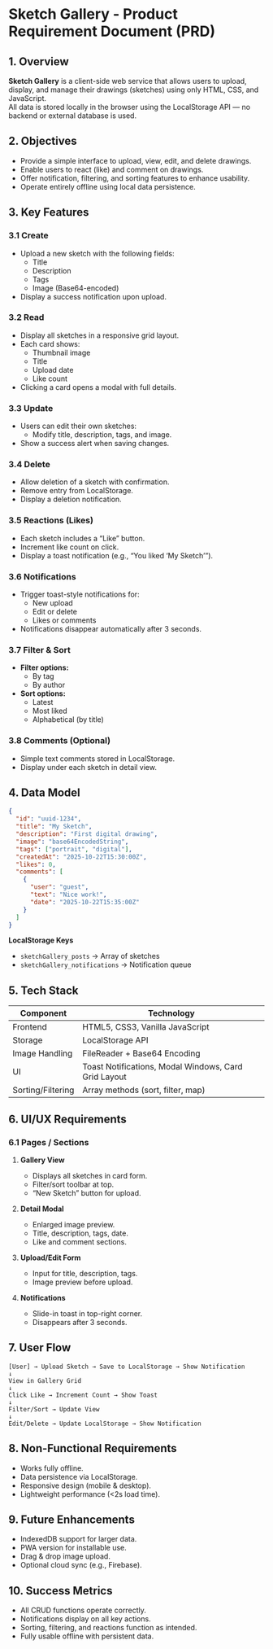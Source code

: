 # Sketch Gallery - Product Requirement Document (PRD)

## 1. Overview
**Sketch Gallery** is a client-side web service that allows users to upload, display, and manage their drawings (sketches) using only HTML, CSS, and JavaScript.  
All data is stored locally in the browser using the LocalStorage API — no backend or external database is used.

## 2. Objectives
- Provide a simple interface to upload, view, edit, and delete drawings.
- Enable users to react (like) and comment on drawings.
- Offer notification, filtering, and sorting features to enhance usability.
- Operate entirely offline using local data persistence.

## 3. Key Features

### 3.1 Create
- Upload a new sketch with the following fields:
  - Title
  - Description
  - Tags
  - Image (Base64-encoded)
- Display a success notification upon upload.

### 3.2 Read
- Display all sketches in a responsive grid layout.
- Each card shows:
  - Thumbnail image
  - Title
  - Upload date
  - Like count
- Clicking a card opens a modal with full details.

### 3.3 Update
- Users can edit their own sketches:
  - Modify title, description, tags, and image.
- Show a success alert when saving changes.

### 3.4 Delete
- Allow deletion of a sketch with confirmation.
- Remove entry from LocalStorage.
- Display a deletion notification.

### 3.5 Reactions (Likes)
- Each sketch includes a “Like” button.
- Increment like count on click.
- Display a toast notification (e.g., “You liked ‘My Sketch’”).

### 3.6 Notifications
- Trigger toast-style notifications for:
  - New upload
  - Edit or delete
  - Likes or comments
- Notifications disappear automatically after 3 seconds.

### 3.7 Filter & Sort
- **Filter options:**
  - By tag
  - By author
- **Sort options:**
  - Latest
  - Most liked
  - Alphabetical (by title)

### 3.8 Comments (Optional)
- Simple text comments stored in LocalStorage.
- Display under each sketch in detail view.

## 4. Data Model

```json
{
  "id": "uuid-1234",
  "title": "My Sketch",
  "description": "First digital drawing",
  "image": "base64EncodedString",
  "tags": ["portrait", "digital"],
  "createdAt": "2025-10-22T15:30:00Z",
  "likes": 0,
  "comments": [
    {
      "user": "guest",
      "text": "Nice work!",
      "date": "2025-10-22T15:35:00Z"
    }
  ]
}
```

**LocalStorage Keys**
- `sketchGallery_posts` → Array of sketches  
- `sketchGallery_notifications` → Notification queue

## 5. Tech Stack

| Component | Technology |
|------------|-------------|
| Frontend | HTML5, CSS3, Vanilla JavaScript |
| Storage | LocalStorage API |
| Image Handling | FileReader + Base64 Encoding |
| UI | Toast Notifications, Modal Windows, Card Grid Layout |
| Sorting/Filtering | Array methods (sort, filter, map) |

## 6. UI/UX Requirements

### 6.1 Pages / Sections
1. **Gallery View**
   - Displays all sketches in card form.
   - Filter/sort toolbar at top.
   - “New Sketch” button for upload.

2. **Detail Modal**
   - Enlarged image preview.
   - Title, description, tags, date.
   - Like and comment sections.

3. **Upload/Edit Form**
   - Input for title, description, tags.
   - Image preview before upload.

4. **Notifications**
   - Slide-in toast in top-right corner.
   - Disappears after 3 seconds.

## 7. User Flow

```
[User] → Upload Sketch → Save to LocalStorage → Show Notification
↓
View in Gallery Grid
↓
Click Like → Increment Count → Show Toast
↓
Filter/Sort → Update View
↓
Edit/Delete → Update LocalStorage → Show Notification
```

## 8. Non-Functional Requirements
- Works fully offline.
- Data persistence via LocalStorage.
- Responsive design (mobile & desktop).
- Lightweight performance (<2s load time).

## 9. Future Enhancements
- IndexedDB support for larger data.
- PWA version for installable use.
- Drag & drop image upload.
- Optional cloud sync (e.g., Firebase).

## 10. Success Metrics
- All CRUD functions operate correctly.
- Notifications display on all key actions.
- Sorting, filtering, and reactions function as intended.
- Fully usable offline with persistent data.
